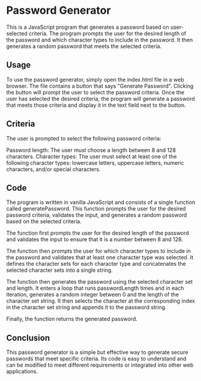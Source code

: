 # Password Generator
This is a JavaScript program that generates a password based on user-selected criteria. The program prompts the user for the desired length of the password and which character types to include in the password. It then generates a random password that meets the selected criteria.

## Usage
To use the password generator, simply open the index.html file in a web browser. The file contains a button that says "Generate Password". Clicking the button will prompt the user to select the password criteria. Once the user has selected the desired criteria, the program will generate a password that meets those criteria and display it in the text field next to the button.

## Criteria
The user is prompted to select the following password criteria:

Password length: The user must choose a length between 8 and 128 characters.
Character types: The user must select at least one of the following character types: lowercase letters, uppercase letters, numeric characters, and/or special characters.

## Code
The program is written in vanilla JavaScript and consists of a single function called generatePassword. This function prompts the user for the desired password criteria, validates the input, and generates a random password based on the selected criteria.

The function first prompts the user for the desired length of the password and validates the input to ensure that it is a number between 8 and 128.

The function then prompts the user for which character types to include in the password and validates that at least one character type was selected. It defines the character sets for each character type and concatenates the selected character sets into a single string.

The function then generates the password using the selected character set and length. It enters a loop that runs passwordLength times and in each iteration, generates a random integer between 0 and the length of the character set string. It then selects the character at the corresponding index in the character set string and appends it to the password string.

Finally, the function returns the generated password.

## Conclusion
This password generator is a simple but effective way to generate secure passwords that meet specific criteria. Its code is easy to understand and can be modified to meet different requirements or integrated into other web applications.




